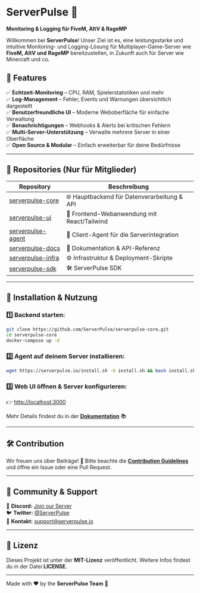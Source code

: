 # ServerPulse 🚀  
**Monitoring & Logging für FiveM, AltV & RageMP**  

Willkommen bei **ServerPulse**! Unser Ziel ist es, eine leistungsstarke und intuitive Monitoring- und Logging-Lösung für Multiplayer-Game-Server wie **FiveM, AltV und RageMP** bereitzustellen, in Zukunft auch für Server wie Minecraft und co.  

## 🌟 Features  
✅ **Echtzeit-Monitoring** – CPU, RAM, Spielerstatistiken und mehr  
✅ **Log-Management** – Fehler, Events und Warnungen übersichtlich dargestellt  
✅ **Benutzerfreundliche UI** – Moderne Weboberfläche für einfache Verwaltung  
✅ **Benachrichtigungen** – Webhooks & Alerts bei kritischen Fehlern  
✅ **Multi-Server-Unterstützung** – Verwalte mehrere Server in einer Oberfläche  
✅ **Open Source & Modular** – Einfach erweiterbar für deine Bedürfnisse  

---

## 📂 Repositories  (Nur für Mitglieder)
| Repository | Beschreibung |
|------------|-------------|
| [serverpulse-core](https://github.com/ServerPulse/serverpulse-core) | 🌐 Hauptbackend für Datenverarbeitung & API |
| [serverpulse-ui](https://github.com/ServerPulse/serverpulse-ui) | 🎨 Frontend-Webanwendung mit React/Tailwind |
| [serverpulse-agent](https://github.com/ServerPulse/serverpulse-agent) | 🔌 Client-Agent für die Serverintegration |
| [serverpulse-docs](https://github.com/ServerPulse/serverpulse-docs) | 📖 Dokumentation & API-Referenz |
| [serverpulse-infra](https://github.com/ServerPulse/serverpulse-infra) | ⚙️ Infrastruktur & Deployment-Skripte |
| [serverpulse-sdk](https://github.com/ServerPulse/serverpulse-sdk) | 🛠️ ServerPulse SDK |

---

## 🚀 Installation & Nutzung  

### 1️⃣ Backend starten:  
```sh
git clone https://github.com/ServerPulse/serverpulse-core.git  
cd serverpulse-core  
docker-compose up -d  
```

### 2️⃣ Agent auf deinem Server installieren:  
```sh
wget https://serverpulse.io/install.sh -O install.sh && bash install.sh  
```

### 3️⃣ Web UI öffnen & Server konfigurieren:  
👉 [http://localhost:3000](http://localhost:3000)  

Mehr Details findest du in der **[Dokumentation](https://github.com/ServerPulse/serverpulse-docs)** 📚  

---

## 🛠️ Contribution  
Wir freuen uns über Beiträge! 🎉 Bitte beachte die **[Contribution Guidelines](https://github.com/ServerPulse/serverpulse-core/CONTRIBUTING.md)** und öffne ein Issue oder eine Pull Request.  

---

## 📢 Community & Support  
💬 **Discord:** [Join our Server](https://discord.gg/yourserver)  
🐦 **Twitter:** [@ServerPulse](https://twitter.com/ServerPulse)  
📧 **Kontakt:** support@serverpulse.io  

---

## 📜 Lizenz  
Dieses Projekt ist unter der **MIT-Lizenz** veröffentlicht. Weitere Infos findest du in der Datei **LICENSE**.  

---  

Made with ❤️ by the **ServerPulse Team** 🚀  

